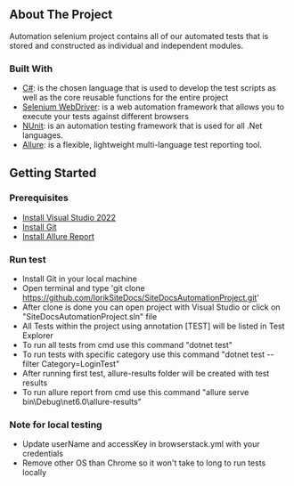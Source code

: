 <!-- ABOUT THE PROJECT -->
## About The Project

Automation selenium project contains all of our automated tests that is stored and constructed as individual and independent modules.

### Built With

* [C#](https://learn.microsoft.com/en-us/dotnet/csharp/tour-of-csharp/): is the chosen language that is used to develop the test scripts as well as the core reusable functions for the entire project
* [Selenium WebDriver](https://www.selenium.dev/documentation/webdriver/): is a web automation framework that allows you to execute your tests against different browsers
* [NUnit](https://nunit.org/): is an automation testing framework that is used for all .Net languages.
* [Allure](https://qameta.io/allure-report/): is a flexible, lightweight multi-language test reporting tool.

<!-- GETTING STARTED -->
## Getting Started


### Prerequisites

* [Install Visual Studio 2022](https://visualstudio.microsoft.com/downloads/)
* [Install Git](https://git-scm.com/downloads)
* [Install Allure Report](https://docs.qameta.io/allure/)

### Run test
* Install Git in your local machine
* Open terminal and type 'git clone https://github.com/lorikSiteDocs/SiteDocsAutomationProject.git' 
* After clone is done you can open project with Visual Studio or click on "SiteDocsAutomationProject.sln" file
* All Tests within the project using annotation [TEST] will be listed in Test Explorer
* To run all tests from cmd use this command "dotnet test" 
* To run tests with specific category use this command "dotnet test --filter Category=LoginTest"
* After running first test, allure-results folder will be created with test results
* To run allure report from cmd use this command "allure serve bin\Debug\net6.0\allure-results"

### Note for local testing
* Update userName and accessKey in browserstack.yml with your credentials
* Remove other OS than Chrome so it won't take to long to run tests locally
